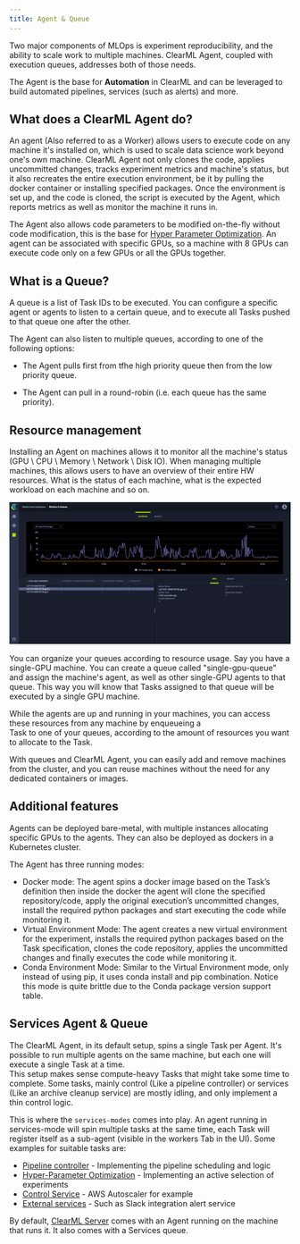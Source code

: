 ```yaml
---
title: Agent & Queue
---
```


Two major components of MLOps is experiment reproducibility, and the ability to scale work to multiple machines. ClearML Agent, 
coupled with execution queues, addresses both of those needs. 

The Agent is the base for **Automation** in ClearML and can be leveraged to build automated pipelines, services (such as alerts) and more.

## What does a ClearML Agent do?
An agent (Also referred to as a Worker) allows users to execute code on any machine it's installed on, which is used to scale data science work beyond one's own machine.
ClearML Agent not only clones the code, applies uncommitted changes, tracks experiment metrics and machine's status, but it also recreates the entire execution environment, be it by pulling the docker container or installing specified packages.
Once the environment is set up, and the code is cloned, the script is executed by the Agent, which reports metrics as well as monitor the machine it runs in. 

The Agent also allows code parameters to be modified on-the-fly without code modification, this is the base for [Hyper Parameter Optimization](https://github.com/allegroai/clearml/tree/master/examples/optimization/hyper-parameter-optimization).
An agent can be associated with specific GPUs, so a machine with 8 GPUs can execute code only on a few GPUs or all the GPUs together.   



## What is a Queue?

A queue is a list of Task IDs to be executed. You can configure a specific agent or agents to listen to a certain queue, 
and to execute all Tasks pushed to that queue one after the other. 

The Agent can also listen to multiple queues, according to one of the following options: 

* The Agent pulls first from tfhe high priority queue then from the low priority queue.

* The Agent can pull in a round-robin (i.e. each queue has the same priority).


## Resource management
Installing an Agent on machines allows it to monitor all the machine's status (GPU \ CPU \ Memory \ Network \ Disk IO). 
When managing multiple machines, this allows users to have an overview of their entire HW resources. What is the status of each machine, what is the expected workload
on each machine and so on.

![image](../img/agents_queues_resource_management.png)


You can organize your queues according to resource usage. Say you have a single-GPU machine. You can create a queue called
"single-gpu-queue" and assign the machine's agent, as well as other single-GPU agents to that queue. This way you will know 
that Tasks assigned to that queue will be executed by a single GPU machine.

While the agents are up and running in your machines, you can access these resources from any machine by enqueueing a  
Task to one of your queues, according to the amount of resources you want to allocate to the Task. 

With queues and ClearML Agent, you can easily add and remove machines from the cluster, and you can 
reuse machines without the need for any dedicated containers or images.

## Additional features

Agents can be deployed bare-metal, with multiple instances allocating 
specific GPUs to the agents. They can also be deployed as dockers in a Kubernetes cluster.

The Agent has three running modes:
- Docker mode: The agent spins a docker image based on the Task’s definition then inside the docker the agent will clone 
  the specified repository/code, apply the original execution’s uncommitted changes, install the required python packages 
  and start executing the code while monitoring it.
- Virtual Environment Mode: The agent creates a new virtual environment for the experiment, installs the required python 
  packages based on the Task specification, clones the code repository, applies the uncommitted changes and finally 
  executes the code while monitoring it.
- Conda Environment Mode: Similar to the Virtual Environment mode, only instead of using pip, it uses conda install and 
  pip combination. Notice this mode is quite brittle due to the Conda package version support table.

## Services Agent & Queue

The ClearML Agent, in its default setup, spins a single Task per Agent. It's possible to run multiple agents on the same machine,
but each one will execute a single Task at a time.<br/>
This setup makes sense compute-heavy Tasks that might take some time to complete.
Some tasks, mainly control (Like a pipeline controller) or services (Like an archive cleanup service) are mostly idling, and only implement a thin control logic.<br/>

This is where the `services-modes` comes into play. An agent running in services-mode will spin multiple tasks at the same time, each Task will register itself as a sub-agent (visible in the workers Tab in the UI).
Some examples for suitable tasks are:

- [Pipeline controller](https://github.com/allegroai/clearml/blob/master/examples/pipeline/pipeline_controller.py) - Implementing the pipeline scheduling and logic
- [Hyper-Parameter Optimization](https://github.com/allegroai/clearml/blob/master/examples/optimization/hyper-parameter-optimization/hyper_parameter_optimizer.py) - Implementing an active selection of experiments
- [Control Service](https://github.com/allegroai/clearml/blob/master/examples/services/aws-autoscaler/aws_autoscaler.py) - AWS Autoscaler for example
- [External services](https://github.com/allegroai/clearml/blob/master/examples/services/monitoring/slack_alerts.py) - Such as Slack integration alert service

By default, [ClearML Server](../deploying_clearml/clearml_server.md) comes with an Agent running on the machine that runs it. It also comes with a Services queue.
